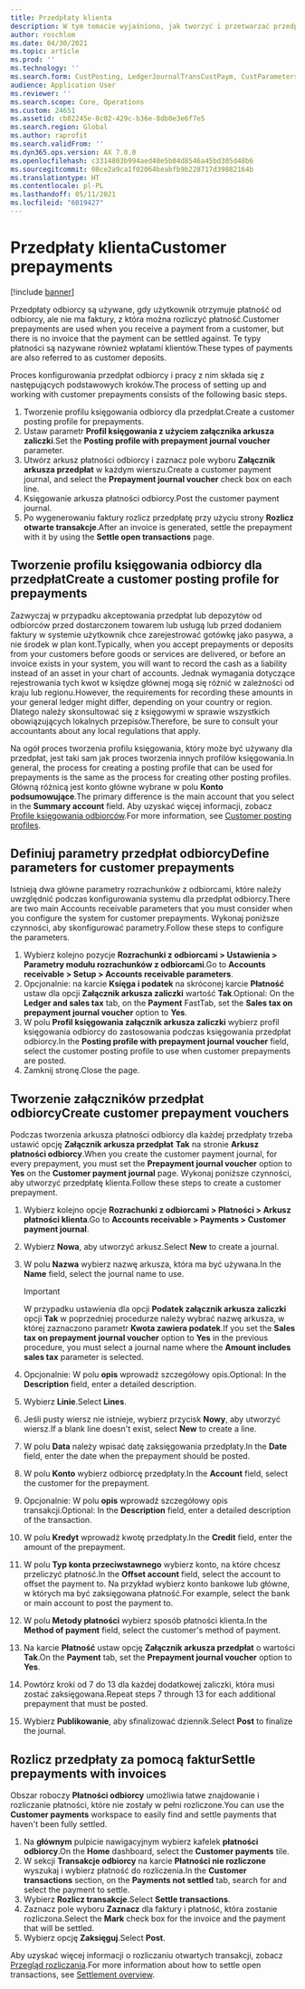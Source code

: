 ```yaml
---
title: Przedpłaty klienta
description: W tym temacie wyjaśniono, jak tworzyć i przetwarzać przedpłaty odbiorcy (zwane także wpłatami klientów).
author: roschlom
ms.date: 04/30/2021
ms.topic: article
ms.prod: ''
ms.technology: ''
ms.search.form: CustPosting, LedgerJournalTransCustPaym, CustParameters
audience: Application User
ms.reviewer: ''
ms.search.scope: Core, Operations
ms.custom: 24651
ms.assetid: cb82245e-8c02-429c-b36e-8db0e3e6f7e5
ms.search.region: Global
ms.author: raprofit
ms.search.validFrom: ''
ms.dyn365.ops.version: AX 7.0.0
ms.openlocfilehash: c3314803b994aed40e5b04d8546a45bd305d48b6
ms.sourcegitcommit: 08ce2a9ca1f02064beabfb9b228717d39882164b
ms.translationtype: HT
ms.contentlocale: pl-PL
ms.lasthandoff: 05/11/2021
ms.locfileid: "6019427"
---
```

# <a name="customer-prepayments"></a><span data-ttu-id="83a4d-103">Przedpłaty klienta</span><span class="sxs-lookup"><span data-stu-id="83a4d-103">Customer prepayments</span></span>

[!include [banner](../includes/banner.md)]

<span data-ttu-id="83a4d-104">Przedpłaty odbiorcy są używane, gdy użytkownik otrzymuje płatność od odbiorcy, ale nie ma faktury, z która można rozliczyć płatność.</span><span class="sxs-lookup"><span data-stu-id="83a4d-104">Customer prepayments are used when you receive a payment from a customer, but there is no invoice that the payment can be settled against.</span></span> <span data-ttu-id="83a4d-105">Te typy płatności są nazywane również wpłatami klientów.</span><span class="sxs-lookup"><span data-stu-id="83a4d-105">These types of payments are also referred to as customer deposits.</span></span>

<span data-ttu-id="83a4d-106">Proces konfigurowania przedpłat odbiorcy i pracy z nim składa się z następujących podstawowych kroków.</span><span class="sxs-lookup"><span data-stu-id="83a4d-106">The process of setting up and working with customer prepayments consists of the following basic steps.</span></span>

1. <span data-ttu-id="83a4d-107">Tworzenie profilu księgowania odbiorcy dla przedpłat.</span><span class="sxs-lookup"><span data-stu-id="83a4d-107">Create a customer posting profile for prepayments.</span></span>
2. <span data-ttu-id="83a4d-108">Ustaw parametr **Profil księgowania z użyciem załącznika arkusza zaliczki**.</span><span class="sxs-lookup"><span data-stu-id="83a4d-108">Set the **Posting profile with prepayment journal voucher** parameter.</span></span>
3. <span data-ttu-id="83a4d-109">Utwórz arkusz płatności odbiorcy i zaznacz pole wyboru **Załącznik arkusza przedpłat** w każdym wierszu.</span><span class="sxs-lookup"><span data-stu-id="83a4d-109">Create a customer payment journal, and select the **Prepayment journal voucher** check box on each line.</span></span>
4. <span data-ttu-id="83a4d-110">Księgowanie arkusza płatności odbiorcy.</span><span class="sxs-lookup"><span data-stu-id="83a4d-110">Post the customer payment journal.</span></span>
5. <span data-ttu-id="83a4d-111">Po wygenerowaniu faktury rozlicz przedpłatę przy użyciu strony **Rozlicz otwarte transakcje**.</span><span class="sxs-lookup"><span data-stu-id="83a4d-111">After an invoice is generated, settle the prepayment with it by using the **Settle open transactions** page.</span></span>

## <a name="create-a-customer-posting-profile-for-prepayments"></a><span data-ttu-id="83a4d-112">Tworzenie profilu księgowania odbiorcy dla przedpłat</span><span class="sxs-lookup"><span data-stu-id="83a4d-112">Create a customer posting profile for prepayments</span></span>

<span data-ttu-id="83a4d-113">Zazwyczaj w przypadku akceptowania przedpłat lub depozytów od odbiorców przed dostarczonem towarem lub usługą lub przed dodaniem faktury w systemie użytkownik chce zarejestrować gotówkę jako pasywa, a nie środek w plan kont.</span><span class="sxs-lookup"><span data-stu-id="83a4d-113">Typically, when you accept prepayments or deposits from your customers before goods or services are delivered, or before an invoice exists in your system, you will want to record the cash as a liability instead of an asset in your chart of accounts.</span></span> <span data-ttu-id="83a4d-114">Jednak wymagania dotyczące rejestrowania tych kwot w księdze głównej mogą się różnić w zależności od kraju lub regionu.</span><span class="sxs-lookup"><span data-stu-id="83a4d-114">However, the requirements for recording these amounts in your general ledger might differ, depending on your country or region.</span></span> <span data-ttu-id="83a4d-115">Dlatego należy skonsultować się z księgowymi w sprawie wszystkich obowiązujących lokalnych przepisów.</span><span class="sxs-lookup"><span data-stu-id="83a4d-115">Therefore, be sure to consult your accountants about any local regulations that apply.</span></span>

<span data-ttu-id="83a4d-116">Na ogół proces tworzenia profilu księgowania, który może być używany dla przedpłat, jest taki sam jak proces tworzenia innych profilów księgowania.</span><span class="sxs-lookup"><span data-stu-id="83a4d-116">In general, the process for creating a posting profile that can be used for prepayments is the same as the process for creating other posting profiles.</span></span> <span data-ttu-id="83a4d-117">Główną różnicą jest konto główne wybrane w polu **Konto podsumowujące**.</span><span class="sxs-lookup"><span data-stu-id="83a4d-117">The primary difference is the main account that you select in the **Summary account** field.</span></span> <span data-ttu-id="83a4d-118">Aby uzyskać więcej informacji, zobacz [Profile księgowania odbiorców](customer-posting-profiles.md).</span><span class="sxs-lookup"><span data-stu-id="83a4d-118">For more information, see [Customer posting profiles](customer-posting-profiles.md).</span></span>

## <a name="define-parameters-for-customer-prepayments"></a><span data-ttu-id="83a4d-119">Definiuj parametry przedpłat odbiorcy</span><span class="sxs-lookup"><span data-stu-id="83a4d-119">Define parameters for customer prepayments</span></span>

<span data-ttu-id="83a4d-120">Istnieją dwa główne parametry rozrachunków z odbiorcami, które należy uwzględnić podczas konfigurowania systemu dla przedpłat odbiorcy.</span><span class="sxs-lookup"><span data-stu-id="83a4d-120">There are two main Accounts receivable parameters that you must consider when you configure the system for customer prepayments.</span></span> <span data-ttu-id="83a4d-121">Wykonaj poniższe czynności, aby skonfigurować parametry.</span><span class="sxs-lookup"><span data-stu-id="83a4d-121">Follow these steps to configure the parameters.</span></span>

1. <span data-ttu-id="83a4d-122">Wybierz kolejno pozycje **Rozrachunki z odbiorcami \> Ustawienia \> Parametry modułu rozrachunków z odbiorcami**.</span><span class="sxs-lookup"><span data-stu-id="83a4d-122">Go to **Accounts receivable \> Setup \> Accounts receivable parameters**.</span></span>
2. <span data-ttu-id="83a4d-123">Opcjonalnie: na karcie **Księga i podatek** na skróconej karcie **Płatność** ustaw dla opcji **Załącznik arkusza zaliczki** wartość **Tak**.</span><span class="sxs-lookup"><span data-stu-id="83a4d-123">Optional: On the **Ledger and sales tax** tab, on the **Payment** FastTab, set the **Sales tax on prepayment journal voucher** option to **Yes**.</span></span>
3. <span data-ttu-id="83a4d-124">W polu **Profil księgowania załącznik arkusza zaliczki** wybierz profil księgowania odbiorcy do zastosowania podczas księgowania przedpłat odbiorcy.</span><span class="sxs-lookup"><span data-stu-id="83a4d-124">In the **Posting profile with prepayment journal voucher** field, select the customer posting profile to use when customer prepayments are posted.</span></span>
4. <span data-ttu-id="83a4d-125">Zamknij stronę.</span><span class="sxs-lookup"><span data-stu-id="83a4d-125">Close the page.</span></span>

## <a name="create-customer-prepayment-vouchers"></a><span data-ttu-id="83a4d-126">Tworzenie załączników przedpłat odbiorcy</span><span class="sxs-lookup"><span data-stu-id="83a4d-126">Create customer prepayment vouchers</span></span>

<span data-ttu-id="83a4d-127">Podczas tworzenia arkusza płatności odbiorcy dla każdej przedpłaty trzeba ustawić opcję **Załącznik arkusza przedpłat** **Tak** na stronie **Arkusz płatności odbiorcy**.</span><span class="sxs-lookup"><span data-stu-id="83a4d-127">When you create the customer payment journal, for every prepayment, you must set the **Prepayment journal voucher** option to **Yes** on the **Customer payment journal** page.</span></span> <span data-ttu-id="83a4d-128">Wykonaj poniższe czynności, aby utworzyć przedpłatę klienta.</span><span class="sxs-lookup"><span data-stu-id="83a4d-128">Follow these steps to create a customer prepayment.</span></span>

1. <span data-ttu-id="83a4d-129">Wybierz kolejno opcje **Rozrachunki z odbiorcami \> Płatności \> Arkusz płatności klienta**.</span><span class="sxs-lookup"><span data-stu-id="83a4d-129">Go to **Accounts receivable \> Payments \> Customer payment journal**.</span></span>
2. <span data-ttu-id="83a4d-130">Wybierz **Nowa**, aby utworzyć arkusz.</span><span class="sxs-lookup"><span data-stu-id="83a4d-130">Select **New** to create a journal.</span></span>
3. <span data-ttu-id="83a4d-131">W polu **Nazwa** wybierz nazwę arkusza, która ma być używana.</span><span class="sxs-lookup"><span data-stu-id="83a4d-131">In the **Name** field, select the journal name to use.</span></span>

    > [!IMPORTANT]
    > <span data-ttu-id="83a4d-132">W przypadku ustawienia dla opcji **Podatek załącznik arkusza zaliczki** opcji **Tak** w poprzedniej procedurze należy wybrać nazwę arkusza, w której zaznaczono parametr **Kwota zawiera podatek**.</span><span class="sxs-lookup"><span data-stu-id="83a4d-132">If you set the **Sales tax on prepayment journal voucher** option to **Yes** in the previous procedure, you must select a journal name where the **Amount includes sales tax** parameter is selected.</span></span> 

4. <span data-ttu-id="83a4d-133">Opcjonalnie: W polu **opis** wprowadź szczegółowy opis.</span><span class="sxs-lookup"><span data-stu-id="83a4d-133">Optional: In the **Description** field, enter a detailed description.</span></span>
5. <span data-ttu-id="83a4d-134">Wybierz **Linie**.</span><span class="sxs-lookup"><span data-stu-id="83a4d-134">Select **Lines**.</span></span>
6. <span data-ttu-id="83a4d-135">Jeśli pusty wiersz nie istnieje, wybierz przycisk **Nowy**, aby utworzyć wiersz.</span><span class="sxs-lookup"><span data-stu-id="83a4d-135">If a blank line doesn't exist, select **New** to create a line.</span></span>
7. <span data-ttu-id="83a4d-136">W polu **Data** należy wpisać datę zaksięgowania przedpłaty.</span><span class="sxs-lookup"><span data-stu-id="83a4d-136">In the **Date** field, enter the date when the prepayment should be posted.</span></span>
8. <span data-ttu-id="83a4d-137">W polu **Konto** wybierz odbiorcę przedpłaty.</span><span class="sxs-lookup"><span data-stu-id="83a4d-137">In the **Account** field, select the customer for the prepayment.</span></span>
9. <span data-ttu-id="83a4d-138">Opcjonalnie: W polu **opis** wprowadź szczegółowy opis transakcji.</span><span class="sxs-lookup"><span data-stu-id="83a4d-138">Optional: In the **Description** field, enter a detailed description of the transaction.</span></span>
10. <span data-ttu-id="83a4d-139">W polu **Kredyt** wprowadź kwotę przedpłaty.</span><span class="sxs-lookup"><span data-stu-id="83a4d-139">In the **Credit** field, enter the amount of the prepayment.</span></span>
11. <span data-ttu-id="83a4d-140">W polu **Typ konta przeciwstawnego** wybierz konto, na które chcesz przeliczyć płatność.</span><span class="sxs-lookup"><span data-stu-id="83a4d-140">In the **Offset account** field, select the account to offset the payment to.</span></span> <span data-ttu-id="83a4d-141">Na przykład wybierz konto bankowe lub główne, w których ma być zaksięgowana płatność.</span><span class="sxs-lookup"><span data-stu-id="83a4d-141">For example, select the bank or main account to post the payment to.</span></span>
12. <span data-ttu-id="83a4d-142">W polu **Metody płatności** wybierz sposób płatności klienta.</span><span class="sxs-lookup"><span data-stu-id="83a4d-142">In the **Method of payment** field, select the customer's method of payment.</span></span>
13. <span data-ttu-id="83a4d-143">Na karcie **Płatność** ustaw opcję **Załącznik arkusza przedpłat** o wartości **Tak**.</span><span class="sxs-lookup"><span data-stu-id="83a4d-143">On the **Payment** tab, set the **Prepayment journal voucher** option to **Yes**.</span></span>
14. <span data-ttu-id="83a4d-144">Powtórz kroki od 7 do 13 dla każdej dodatkowej zaliczki, która musi zostać zaksięgowana.</span><span class="sxs-lookup"><span data-stu-id="83a4d-144">Repeat steps 7 through 13 for each additional prepayment that must be posted.</span></span>
15. <span data-ttu-id="83a4d-145">Wybierz **Publikowanie**, aby sfinalizować dziennik.</span><span class="sxs-lookup"><span data-stu-id="83a4d-145">Select **Post** to finalize the journal.</span></span>

## <a name="settle-prepayments-with-invoices"></a><span data-ttu-id="83a4d-146">Rozlicz przedpłaty za pomocą faktur</span><span class="sxs-lookup"><span data-stu-id="83a4d-146">Settle prepayments with invoices</span></span>

<span data-ttu-id="83a4d-147">Obszar roboczy **Płatności odbiorcy** umożliwia łatwe znajdowanie i rozliczanie płatności, które nie zostały w pełni rozliczone.</span><span class="sxs-lookup"><span data-stu-id="83a4d-147">You can use the **Customer payments** workspace to easily find and settle payments that haven't been fully settled.</span></span>

1. <span data-ttu-id="83a4d-148">Na **głównym** pulpicie nawigacyjnym wybierz kafelek **płatności odbiorcy**.</span><span class="sxs-lookup"><span data-stu-id="83a4d-148">On the **Home** dashboard, select the **Customer payments** tile.</span></span>
2. <span data-ttu-id="83a4d-149">W sekcji **Transakcje odbiorcy** na karcie **Płatności nie rozliczone** wyszukaj i wybierz płatność do rozliczenia.</span><span class="sxs-lookup"><span data-stu-id="83a4d-149">In the **Customer transactions** section, on the **Payments not settled** tab, search for and select the payment to settle.</span></span>
3. <span data-ttu-id="83a4d-150">Wybierz **Rozlicz transakcje**.</span><span class="sxs-lookup"><span data-stu-id="83a4d-150">Select **Settle transactions**.</span></span>
4. <span data-ttu-id="83a4d-151">Zaznacz pole wyboru **Zaznacz** dla faktury i płatność, która zostanie rozliczona.</span><span class="sxs-lookup"><span data-stu-id="83a4d-151">Select the **Mark** check box for the invoice and the payment that will be settled.</span></span>
5. <span data-ttu-id="83a4d-152">Wybierz opcję **Zaksięguj**.</span><span class="sxs-lookup"><span data-stu-id="83a4d-152">Select **Post**.</span></span>

<span data-ttu-id="83a4d-153">Aby uzyskać więcej informacji o rozliczaniu otwartych transakcji, zobacz [Przegląd rozliczania](/cash-bank-management/settlement-overview.md).</span><span class="sxs-lookup"><span data-stu-id="83a4d-153">For more information about how to settle open transactions, see [Settlement overview](/cash-bank-management/settlement-overview.md).</span></span>
